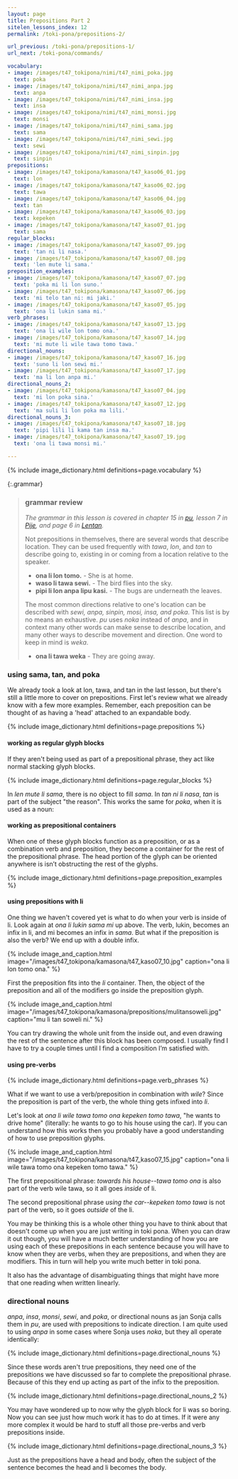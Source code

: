 ```yaml
---
layout: page
title: Prepositions Part 2
sitelen_lessons_index: 12
permalink: /toki-pona/prepositions-2/

url_previous: /toki-pona/prepositions-1/
url_next: /toki-pona/commands/

vocabulary:
- image: /images/t47_tokipona/nimi/t47_nimi_poka.jpg
  text: poka
- image: /images/t47_tokipona/nimi/t47_nimi_anpa.jpg
  text: anpa
- image: /images/t47_tokipona/nimi/t47_nimi_insa.jpg
  text: insa
- image: /images/t47_tokipona/nimi/t47_nimi_monsi.jpg
  text: monsi
- image: /images/t47_tokipona/nimi/t47_nimi_sama.jpg
  text: sama
- image: /images/t47_tokipona/nimi/t47_nimi_sewi.jpg
  text: sewi
- image: /images/t47_tokipona/nimi/t47_nimi_sinpin.jpg
  text: sinpin
prepositions:
- image: /images/t47_tokipona/kamasona/t47_kaso06_01.jpg
  text: lon
- image: /images/t47_tokipona/kamasona/t47_kaso06_02.jpg
  text: tawa
- image: /images/t47_tokipona/kamasona/t47_kaso06_04.jpg
  text: tan
- image: /images/t47_tokipona/kamasona/t47_kaso06_03.jpg
  text: kepeken
- image: /images/t47_tokipona/kamasona/t47_kaso07_01.jpg
  text: sama
regular_blocks:
- image: /images/t47_tokipona/kamasona/t47_kaso07_09.jpg
  text: 'tan ni li nasa.'
- image: /images/t47_tokipona/kamasona/t47_kaso07_08.jpg
  text: 'len mute li sama.'
preposition_examples:
- image: /images/t47_tokipona/kamasona/t47_kaso07_07.jpg
  text: 'poka mi li lon suno.'
- image: /images/t47_tokipona/kamasona/t47_kaso07_06.jpg
  text: 'mi telo tan ni: mi jaki.'
- image: /images/t47_tokipona/kamasona/t47_kaso07_05.jpg
  text: 'ona li lukin sama mi.'
verb_phrases:
- image: /images/t47_tokipona/kamasona/t47_kaso07_13.jpg
  text: 'ona li wile lon tomo ona.'
- image: /images/t47_tokipona/kamasona/t47_kaso07_14.jpg
  text: 'mi mute li wile tawa tomo tawa.'
directional_nouns:
- image: /images/t47_tokipona/kamasona/t47_kaso07_16.jpg
  text: 'suno li lon sewi mi.'
- image: /images/t47_tokipona/kamasona/t47_kaso07_17.jpg
  text: 'ma li lon anpa mi.'
directional_nouns_2:
- image: /images/t47_tokipona/kamasona/t47_kaso07_04.jpg
  text: 'mi lon poka sina.'
- image: /images/t47_tokipona/kamasona/t47_kaso07_12.jpg
  text: 'ma suli li lon poka ma lili.'
directional_nouns_3:
- image: /images/t47_tokipona/kamasona/t47_kaso07_18.jpg
  text: 'pipi lili li kama tan insa ma.'
- image: /images/t47_tokipona/kamasona/t47_kaso07_19.jpg
  text: 'ona li tawa monsi mi.'

---
```


{% include image_dictionary.html definitions=page.vocabulary %}

{:.grammar}
>### grammar review
>
>_The grammar in this lesson is covered in chapter 15 in [pu](https://www.amazon.com/dp/B012M1RLXS), lesson 7 in [Pije](https://en.wikibooks.org/wiki/Updated_jan_Pije%27s_lessons), and page 6 in [Lentan](https://devurandom.xyz/tokipona/)._
>
> Not prepositions in themselves, there are several words that describe location. They can be used frequently with _tawa_, _lon_, and _tan_  to describe going to, existing in or coming from a location relative to the speaker.
>
>* __ona li lon tomo.__ - She is at home.
>* __waso li tawa sewi.__ - The bird flies into the sky.
>* __pipi li lon anpa lipu kasi.__ - The bugs are underneath the leaves.
>
>The most common directions relative to one's location can be described with _sewi, anpa, sinpin, mosi, insa, and poka_. This list is by no means an exhaustive. _pu_ uses _noka_ instead of _anpa_, and in context many other words can make sense to describe location, and many other ways to describe movement and direction. One word to keep in mind is _weka_.
>
>* __ona li tawa weka__ - They are going away.

### using sama, tan, and poka

We already took a look at lon, tawa, and tan in the last lesson, but there's still a little more to cover on prepositions. First let's review what we already know with a few more examples. Remember, each preposition can be thought of as having a 'head' attached to an expandable body.

{% include image_dictionary.html definitions=page.prepositions %}

#### working as regular glyph blocks

If they aren't being used as part of a prepositional phrase, they act like normal stacking glyph blocks.

{% include image_dictionary.html definitions=page.regular_blocks %}

In _len mute li sama_, there is no object to fill _sama_. In _tan ni li nasa_, _tan_ is part of the subject "the reason".  This works the same for _poka_, when it is used as a noun:

#### working as prepositional containers

When one of these glyph blocks function as a preposition, or as a combination verb and preposition, they become a container for the rest of the prepositional phrase. The head portion of the glyph can be oriented anywhere is isn’t obstructing the rest of the glyphs.

{% include image_dictionary.html definitions=page.preposition_examples %}

#### using prepositions with li

One thing we haven't covered yet is what to do when your verb is inside of li. Look again at _ona li lukin sama mi_ up above. The verb, lukin, becomes an infix in li, and mi becomes an infix in _sama_. But what if the preposition is also the verb? We end up with a double infix.

{% include image_and_caption.html image="/images/t47_tokipona/kamasona/t47_kaso07_10.jpg" caption="ona li lon tomo ona." %}

First the preposition fits into the _li_ container. Then, the object of the preposition and all of the modifiers go inside the preposition glyph.

{% include image_and_caption.html image="/images/t47_tokipona/kamasona/prepositions/mulitansoweli.jpg" caption="mu li tan soweli ni." %}

You can try drawing the whole unit from the inside out, and even drawing the rest of the sentence after this block has been composed. I usually find I have to try a couple times until I find a composition I’m satisfied with.

#### using pre-verbs

{% include image_dictionary.html definitions=page.verb_phrases %}

What if we want to use a verb/preposition in combination with _wile_? Since the preposition is part of the verb, the whole thing gets infixed into _li_.

Let's look at _ona li wile tawa tomo ona kepeken tomo tawa_, "he wants to drive home" (literally: he wants to go to his house using the car). If you can understand how this works then you probably have a good understanding of how to use preposition glyphs.

{% include image_and_caption.html image="/images/t47_tokipona/kamasona/t47_kaso07_15.jpg" caption="ona li wile tawa tomo ona kepeken tomo tawa." %}

The first prepositional phrase: _towards his house--tawa tomo ona_ is also part of the verb wile tawa, so it all goes _inside_ of li.

The second prepositional phrase _using the car--kepeken tomo tawa_ is not part of the verb, so it goes _outside_ of the li.

You may be thinking this is a whole other thing you have to think about that doesn't come up when you are just writing in toki pona. When you can draw it out though, you will have a much better understanding of how you are using each of these prepositions in each sentence because you will have to know when they are verbs, when they are prepositions, and when they are modifiers. This in turn will help you write much better in toki pona.

It also has the advantage of disambiguating things that might have more that one reading when written linearly.

### directional nouns

_anpa_, _insa_, _monsi_, _sewi_, and _poka_, or directional nouns as jan Sonja calls them in _pu_, are used with prepositions to indicate direction. I am quite used to using _anpa_ in some cases where Sonja uses _noka_, but they all operate identically:

{% include image_dictionary.html definitions=page.directional_nouns %}

Since these words aren't true prepositions, they need one of the prepositions we have discussed so far to complete the prepositional phrase. Because of this they end up acting as part of the infix to the preposition.

{% include image_dictionary.html definitions=page.directional_nouns_2 %}

You may have wondered up to now why the glyph block for li was so boring. Now you can see just how much work it has to do at times. If it were any more complex it would be hard to stuff all those pre-verbs and verb prepositions inside.

{% include image_dictionary.html definitions=page.directional_nouns_3 %}

Just as the prepositions have a head and body, often the subject of the sentence becomes the head and li becomes the body.
